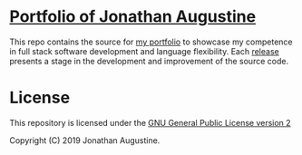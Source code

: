 # [Portfolio of Jonathan Augustine](https://jonoaugustine.github.io/portfolio/)

This repo contains the source for 
[my portfolio](https://jonoaugustine.github.io/portfolio/) to showcase my
competence in full stack software development and language flexibility.
Each [release](https://github.com/JonoAugustine/portfolio/releases/tag/0.1.0)
presents a stage in the development and improvement of the source code.

# License

This repository is licensed under the 
[GNU General Public License version 2](https://opensource.org/licenses/GPL-2.0)

Copyright (C) 2019 Jonathan Augustine.